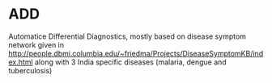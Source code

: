 # ADD
Automatice Differential Diagnostics, mostly based on disease symptom network given in http://people.dbmi.columbia.edu/~friedma/Projects/DiseaseSymptomKB/index.html along with 3 India specific diseases (malaria, dengue and tuberculosis)

